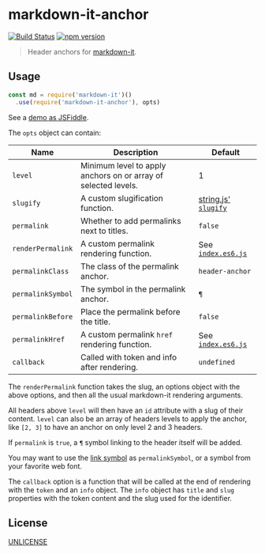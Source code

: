 # markdown-it-anchor 

[![Build Status](https://img.shields.io/travis/GerHobbelt/markdown-it-anchor/master.svg?style=flat)](https://travis-ci.org/GerHobbelt/markdown-it-anchor)
[![npm version](http://img.shields.io/npm/v/@gerhobbelt/markdown-it-anchor.svg?style=flat-square)](https://www.npmjs.org/package/@gerhobbelt/markdown-it-anchor)

> Header anchors for [markdown-it].

[markdown-it]: https://github.com/markdown-it/markdown-it

Usage
-----

```js
const md = require('markdown-it')()
  .use(require('markdown-it-anchor'), opts)
```

See a [demo as JSFiddle](https://jsfiddle.net/9ukc8dy6/).

The `opts` object can contain:

Name              | Description                                                    | Default
------------------|----------------------------------------------------------------|-----------------------------------
`level`           | Minimum level to apply anchors on or array of selected levels. | 1
`slugify`         | A custom slugification function.                               | [string.js' `slugify`][slugify]
`permalink`       | Whether to add permalinks next to titles.                      | `false`
`renderPermalink` | A custom permalink rendering function.                         | See [`index.es6.js`](index.es6.js)
`permalinkClass`  | The class of the permalink anchor.                             | `header-anchor`
`permalinkSymbol` | The symbol in the permalink anchor.                            | `¶`
`permalinkBefore` | Place the permalink before the title.                          | `false`
`permalinkHref`   | A custom permalink `href` rendering function.                  | See [`index.es6.js`](index.es6.js)
`callback`        | Called with token and info after rendering.                    | `undefined`

[slugify]: http://stringjs.com/#methods/slugify

The `renderPermalink` function takes the slug, an options object with
the above options, and then all the usual markdown-it rendering
arguments.

All headers above `level` will then have an `id` attribute with a slug
of their content. `level` can also be an array of headers levels to
apply the anchor, like `[2, 3]` to have an anchor on only level 2 and
3 headers.

If `permalink` is `true`, a `¶` symbol linking to the header itself will
be added.

You may want to use the [link symbol](http://graphemica.com/🔗) as
`permalinkSymbol`, or a symbol from your favorite web font.

The `callback` option is a function that will be called at the end of
rendering with the `token` and an `info` object.  The `info` object has
`title` and `slug` properties with the token content and the slug used
for the identifier.


## License

[UNLICENSE](https://github.com/GerHobbelt/markdown-it-anchor/blob/master/UNLICENSE)
